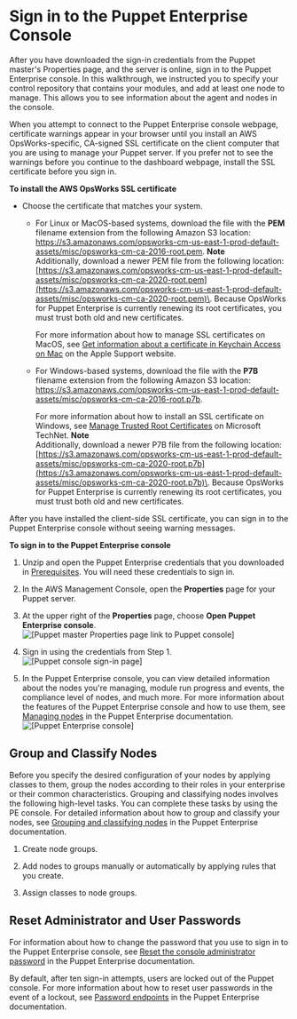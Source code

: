 # Sign in to the Puppet Enterprise Console<a name="opspup-puppet-dashboard"></a>

After you have downloaded the sign\-in credentials from the Puppet master's Properties page, and the server is online, sign in to the Puppet Enterprise console\. In this walkthrough, we instructed you to specify your control repository that contains your modules, and add at least one node to manage\. This allows you to see information about the agent and nodes in the console\.

When you attempt to connect to the Puppet Enterprise console webpage, certificate warnings appear in your browser until you install an AWS OpsWorks\-specific, CA\-signed SSL certificate on the client computer that you are using to manage your Puppet server\. If you prefer not to see the warnings before you continue to the dashboard webpage, install the SSL certificate before you sign in\.

**To install the AWS OpsWorks SSL certificate**
+ Choose the certificate that matches your system\.
  + For Linux or MacOS\-based systems, download the file with the **PEM** filename extension from the following Amazon S3 location: [https://s3\.amazonaws\.com/opsworks\-cm\-us\-east\-1\-prod\-default\-assets/misc/opsworks\-cm\-ca\-2016\-root\.pem](https://s3.amazonaws.com/opsworks-cm-us-east-1-prod-default-assets/misc/opsworks-cm-ca-2016-root.pem)\.
**Note**  
Additionally, download a newer PEM file from the following location: [https://s3.amazonaws.com/opsworks-cm-us-east-1-prod-default-assets/misc/opsworks-cm-ca-2020-root.pem](https://s3.amazonaws.com/opsworks-cm-us-east-1-prod-default-assets/misc/opsworks-cm-ca-2020-root.pem)\. Because OpsWorks for Puppet Enterprise is currently renewing its root certificates, you must trust both old and new certificates\.

    For more information about how to manage SSL certificates on MacOS, see [Get information about a certificate in Keychain Access on Mac](https://support.apple.com/guide/keychain-access/get-information-about-a-certificate-kyca15178/11.0/mac/11.0) on the Apple Support website\.
  + For Windows\-based systems, download the file with the **P7B** filename extension from the following Amazon S3 location: [https://s3\.amazonaws\.com/opsworks\-cm\-us\-east\-1\-prod\-default\-assets/misc/opsworks\-cm\-ca\-2016\-root\.p7b](https://s3.amazonaws.com/opsworks-cm-us-east-1-prod-default-assets/misc/opsworks-cm-ca-2016-root.p7b)\.

    For more information about how to install an SSL certificate on Windows, see [Manage Trusted Root Certificates](https://technet.microsoft.com/en-us/library/cc754841.aspx) on Microsoft TechNet\.
**Note**  
Additionally, download a newer P7B file from the following location: [https://s3.amazonaws.com/opsworks-cm-us-east-1-prod-default-assets/misc/opsworks-cm-ca-2020-root.p7b](https://s3.amazonaws.com/opsworks-cm-us-east-1-prod-default-assets/misc/opsworks-cm-ca-2020-root.p7b)\. Because OpsWorks for Puppet Enterprise is currently renewing its root certificates, you must trust both old and new certificates\.

After you have installed the client\-side SSL certificate, you can sign in to the Puppet Enterprise console without seeing warning messages\.

**To sign in to the Puppet Enterprise console**

1. Unzip and open the Puppet Enterprise credentials that you downloaded in [Prerequisites](opspup-starterkit.md#finish-server-prereqs-puppet)\. You will need these credentials to sign in\.

1. In the AWS Management Console, open the **Properties** page for your Puppet server\.

1. At the upper right of the **Properties** page, choose **Open Puppet Enterprise console**\.  
![\[Puppet master Properties page link to Puppet console\]](http://docs.aws.amazon.com/opsworks/latest/userguide/images/opspup_link_open_pupconsole.png)

1. Sign in using the credentials from Step 1\.  
![\[Puppet console sign-in page\]](http://docs.aws.amazon.com/opsworks/latest/userguide/images/puppet_signin_page.png)

1. In the Puppet Enterprise console, you can view detailed information about the nodes you're managing, module run progress and events, the compliance level of nodes, and much more\. For more information about the features of the Puppet Enterprise console and how to use them, see [Managing nodes](https://puppet.com/docs/pe/2019.8/managing_nodes.html) in the Puppet Enterprise documentation\.  
![\[Puppet Enterprise console\]](http://docs.aws.amazon.com/opsworks/latest/userguide/images/puppet_console_overview.png)

## Group and Classify Nodes<a name="w2ab1b7c19c17c13"></a>

Before you specify the desired configuration of your nodes by applying classes to them, group the nodes according to their roles in your enterprise or their common characteristics\. Grouping and classifying nodes involves the following high\-level tasks\. You can complete these tasks by using the PE console\. For detailed information about how to group and classify your nodes, see [Grouping and classifying nodes](https://puppet.com/docs/pe/2019.8/grouping_and_classifying_nodes.html) in the Puppet Enterprise documentation\.

1. Create node groups\.

1. Add nodes to groups manually or automatically by applying rules that you create\.

1. Assign classes to node groups\.

## Reset Administrator and User Passwords<a name="w2ab1b7c19c17c15"></a>

For information about how to change the password that you use to sign in to the Puppet Enterprise console, see [Reset the console administrator password](https://puppet.com/docs/pe/2019.8/console_accessing.html#reset_the_admin_password) in the Puppet Enterprise documentation\.

By default, after ten sign\-in attempts, users are locked out of the Puppet console\. For more information about how to reset user passwords in the event of a lockout, see [Password endpoints](https://puppet.com/docs/pe/2019.8/rbac_api_v1_password.html#post_users_sid_password_reset) in the Puppet Enterprise documentation\.